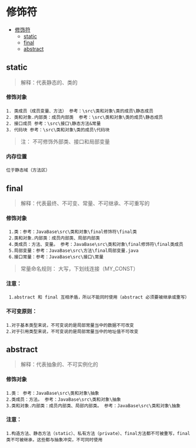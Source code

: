# 修饰符

+ [修饰符](#修饰符)
   - [static](#static)
   - [final](#final)
   - [abstract](#abstract)

## static

> 解释：代表静态的、类的

#### 修饰对象
    1. 类成员（成员变量、方法） 参考：\src\类和对象\类的成员\静态成员
    2. 类和对象.内部类：成员内部类  参考：\src\类和对象\类的成员\静态成员
    2. 接口成员 参考：\src\接口\静态方法&常量
    3. 代码块 参考：\src\类和对象\类的成员\代码块
    
> 注： 不可修饰外部类、接口和局部变量

#### 内存位置 

    位于静态域（方法区）

## final

> 解释：代表最终、不可变、常量、不可继承、不可重写的

#### 修饰对象
     1.类：参考：JavaBase\src\类和对象\final修饰符\final类
     2.类和对象.内部类：成员内部类、局部内部类
     4.类成员：方法、变量。 参考：JavaBase\src\类和对象\final修饰符\final类成员
     5.局部变量：参考：JavaBase\src\方法\final局部变量.java
     6.接口常量：参考：JavaBase\src\接口\常量

> 常量命名规则： 大写，下划线连接（MY_CONST）

#### 注意：
     1.abstract 和 final 互相矛盾，所以不能同时使用（abstract 必须要被继承或重写）

#### 不可变原则：
    1.对于基本类型来说，不可变说的是局部常量当中的数据不可改变
    2.对于引用类型来说，不可变说的是局部常量当中的地址值不可改变

## abstract

> 解释：代表抽象的、不可实例化的

#### 修饰对象
    1.类： 参考：JavaBase\src\类和对象\抽象
    2.类成员：方法。 参考：JavaBase\src\类和对象\抽象
    3.类和对象.内部类：成员内部类、局部内部类。 参考：JavaBase\src\类和对象\抽象
 
 #### 注意：
    1.构造方法、静态方法（static）、私有方法（private）、final方法都不可被重写，final类不可被继承，这些都与抽象冲突，不可同时使用   
